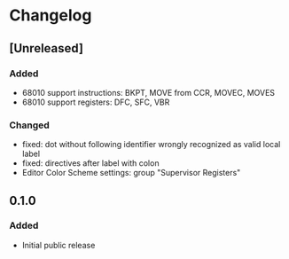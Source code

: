 # Changelog

## [Unreleased]

### Added

- 68010 support instructions: BKPT, MOVE from CCR, MOVEC, MOVES
- 68010 support registers: DFC, SFC, VBR

### Changed

- fixed: dot without following identifier wrongly recognized as valid local label
- fixed: directives after label with colon
- Editor Color Scheme settings: group "Supervisor Registers"            

## 0.1.0

### Added

- Initial public release
